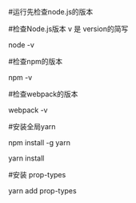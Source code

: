 #运行先检查node.js的版本

#检查Node.js版本 v 是 version的简写

node -v

#检查npm的版本

npm -v

#检查webpack的版本

webpack -v

#安装全局yarn

npm install -g yarn

yarn install

#安装 prop-types

yarn add prop-types
